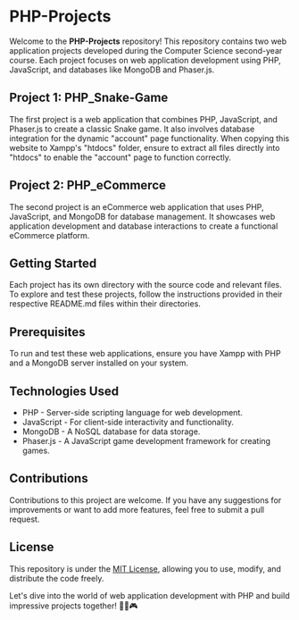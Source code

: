 # PHP-Projects

Welcome to the **PHP-Projects** repository! This repository contains two web application projects developed during the Computer Science second-year course. Each project focuses on web application development using PHP, JavaScript, and databases like MongoDB and Phaser.js.

## Project 1: PHP_Snake-Game

The first project is a web application that combines PHP, JavaScript, and Phaser.js to create a classic Snake game. It also involves database integration for the dynamic "account" page functionality. When copying this website to Xampp's "htdocs" folder, ensure to extract all files directly into "htdocs" to enable the "account" page to function correctly.

## Project 2: PHP_eCommerce

The second project is an eCommerce web application that uses PHP, JavaScript, and MongoDB for database management. It showcases web application development and database interactions to create a functional eCommerce platform.

## Getting Started

Each project has its own directory with the source code and relevant files. To explore and test these projects, follow the instructions provided in their respective README.md files within their directories.

## Prerequisites

To run and test these web applications, ensure you have Xampp with PHP and a MongoDB server installed on your system.

## Technologies Used

- PHP - Server-side scripting language for web development.
- JavaScript - For client-side interactivity and functionality.
- MongoDB - A NoSQL database for data storage.
- Phaser.js - A JavaScript game development framework for creating games.

## Contributions

Contributions to this project are welcome. If you have any suggestions for improvements or want to add more features, feel free to submit a pull request.

## License

This repository is under the [MIT License](https://en.wikipedia.org/wiki/MIT_License), allowing you to use, modify, and distribute the code freely.

Let's dive into the world of web application development with PHP and build impressive projects together! 🚀🌐🎮
